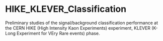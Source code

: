 # HIKE_KLEVER_Classification
Preliminary studies of the signal/background classification performance at the CERN HIKE (High Intensity Kaon Experiments) experiment, KLEVER (K-Long Experiment for VEry Rare events) phase.

